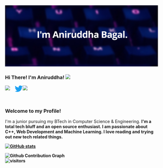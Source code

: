 [![Header](github-banner.png "Header")]("aniruddhabagal.netlify.app")


### Hi There! I'm Aniruddha! <img src="https://github.com/TheDudeThatCode/TheDudeThatCode/blob/master/Assets/Hi.gif" width="29px"><br>

<a href="https://www.linkedin.com/in/aniruddha-bagal">
  <img align="left" width="32px" src="https://img.icons8.com/fluent/48/000000/linkedin.png"/>
</a>
<a href="https://twitter.com/AniruddhaBagal">
  <img align="left" width="26px" src="Twitter-Logo.png" />
</a>

<a href="mailto:bagalaniruddha@gmail.com">
  <img align="left" width="32px" src="https://img.icons8.com/doodle/48/000000/gmail-new.png" />
</a>
<br><br><br>



### <p> Welcome to my Profile!
I'm a junior pursuing my BTech in Computer Science & Engineering. <b> I'm a total tech bluff and an open source enthusiast. I am passionate about C++, Web Development and Machine Learning. I love reading and trying out new tech related things. 

</p>


[![GitHub stats](https://github-readme-stats.vercel.app/api?username=aniruddhabagal&show_icons=true&theme=tokyonight&line_height=27)](https://github.com/aniruddhabagal)

![Github Contribution Graph](https://activity-graph.herokuapp.com/graph?username=aniruddhabagal&bg_color=1a1b26&color=73daca&line=7dcfff&point=bb9af7&area=true&hide_border=true)<br>
![visitors](https://visitor-badge.laobi.icu/badge?page_id=aniruddhabagal.aniruddhabagal)













<!--
**aniruddhabagal/aniruddhabagal** is a ✨ _special_ ✨ repository because its `README.md` (this file) appears on your GitHub profile.

Here are some ideas to get you started:

- 🔭 I’m currently working on ...
- 🌱 I’m currently learning ...
- 👯 I’m looking to collaborate on ...
- 🤔 I’m looking for help with ...
- 💬 Ask me about ...
- 📫 How to reach me: ...
- 😄 Pronouns: ...
- ⚡ Fun fact: ...
-->
